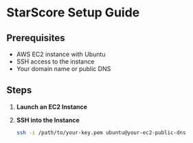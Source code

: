 # StarScore Setup Guide

## Prerequisites

- AWS EC2 instance with Ubuntu
- SSH access to the instance
- Your domain name or public DNS

## Steps

1. **Launch an EC2 Instance**

2. **SSH into the Instance**
   ```sh
   ssh -i /path/to/your-key.pem ubuntu@your-ec2-public-dns
